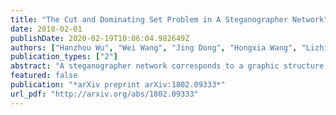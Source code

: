 ```yaml
---
title: "The Cut and Dominating Set Problem in A Steganographer Network"
date: 2018-02-01
publishDate: 2020-02-19T10:06:04.982649Z
authors: ["Hanzhou Wu", "Wei Wang", "Jing Dong", "Hongxia Wang", "Lizhi Xiong"]
publication_types: ["2"]
abstract: "A steganographer network corresponds to a graphic structure that the involved vertices (or called nodes) denote social entities such as the data encoders and data decoders, and the associated edges represent any real communicable channels or other social links that could be utilized for steganography. Unlike traditional steganographic algorithms, a steganographer network models steganographic communication by an abstract way such that the concerned underlying characteristics of steganography are quantized as analyzable parameters in the network. In this paper, we will analyze two problems in a steganographer network. The first problem is a passive attack to a steganographer network where a network monitor has collected a list of suspicious vertices corresponding to the data encoders or decoders. The network monitor expects to break (disconnect) the steganographic communication down between the suspicious vertices while keeping the cost as low as possible. The second one relates to determining a set of vertices corresponding to the data encoders (senders) such that all vertices can share a message by neighbors. We point that, the two problems are equivalent to the minimum cut problem and the minimum-weight dominating set problem."
featured: false
publication: "*arXiv preprint arXiv:1802.09333*"
url_pdf: "http://arxiv.org/abs/1802.09333"
---
```


